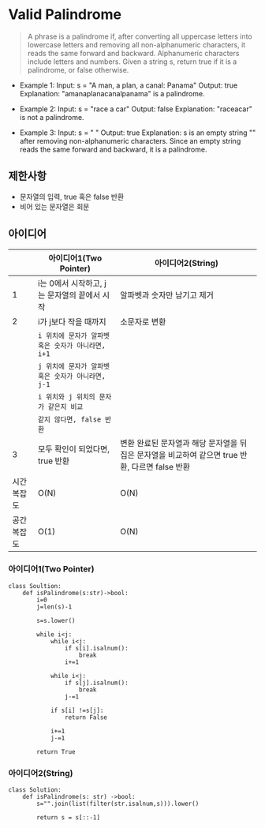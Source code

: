 # Valid Palindrome

>A phrase is a palindrome if, after converting all uppercase letters into lowercase letters and removing all non-alphanumeric characters, it reads the same forward and backward. Alphanumeric characters include letters and numbers. Given a string s, return true if it is a palindrome, or false otherwise.


-  Example 1:
Input: s = "A man, a plan, a canal: Panama"
Output: true
Explanation: "amanaplanacanalpanama" is a palindrome.

- Example 2: 
Input: s = "race a car"
Output: false
Explanation: "raceacar" is not a palindrome.

- Example 3:
Input: s = " "
Output: true
Explanation: s is an empty string "" after removing non-alphanumeric characters.
Since an empty string reads the same forward and backward, it is a palindrome.

## 제한사항
- 문자열의 입력, true 혹은 false 반환
- 비어 있는 문자열은 회문


## 아이디어 

|                |아이디어1(Two Pointer)          |아이디어2(String) |
|----------------|-------------------------------|-----------------------------|
|1 |i는 0에서 시작하고, j는 문자열의 끝에서 시작 | 알파벳과 숫자만 남기고 제거  |      
|2 |i가 j보다 작을 때까지 | 소문자로 변환|
|  |`i 위치에 문자가 알파벳 혹은 숫자가 아니라면, i+1` | |
|  |`j 위치에 문자가 알파벳 혹은 숫자가 아니라면, j-1` ||
|  |`i 위치와 j 위치의 문자가 같은지 비교` ||
|  |`같지 않다면, false 반환`            ||
|3 |모두 확인이 되었다면, true 반환      |변환 완료된 문자열과 해당 문자열을 뒤집은 문자열을 비교하여 같으면 true 반환, 다르면 false 반환|
|시간 복잡도| O(N)|O(N)|
|공간 복잡도| O(1)|O(N)|



### 아이디어1(Two Pointer)

```
class Soultion:
    def isPalindrome(s:str)->bool:
        i=0
        j=len(s)-1

        s=s.lower()

        while i<j:
            while i<j:
                if s[i].isalnum():
                    break
                i+=1

            while i<j:
                if s[j].isalnum():
                    break
                j-=1

            if s[i] !=s[j]:
                return False

            i+=1
            j-=1

        return True                            

```

### 아이디어2(String)

```
class Solution:
    def isPalindrome(s: str) ->bool:
        s="".join(list(filter(str.isalnum,s))).lower()

        return s = s[::-1]
     

```
